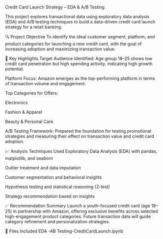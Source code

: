 Credit Card Launch Strategy – EDA & A/B Testing       

This project explores transactional data using exploratory data analysis (EDA) and A/B testing techniques to build a data-driven credit card launch strategy for a retail banking.

🔍 Project Objective
To identify the ideal customer segment, platform, and product categories for launching a new credit card, with the goal of increasing adoption and maximizing transaction value.

📌 Key Highlights
Target Audience Identified: Age group 18–25 shows low credit card penetration but high spending activity, indicating high growth potential.

Platform Focus: Amazon emerges as the top-performing platform in terms of transaction volume and engagement.

Top Categories for Offers:

Electronics

Fashion & Apparel

Beauty & Personal Care

A/B Testing Framework: Prepared the foundation for testing promotional strategies and measuring their effect on transaction value and credit card adoption.

📈 Analysis Techniques Used
Exploratory Data Analysis (EDA) with pandas, matplotlib, and seaborn

Outlier treatment and data imputation

Customer segmentation and behavioral insights

Hypothesis testing and statistical reasoning (Z-test)

Strategy recommendation based on insights

✅ Recommendation Summary
Launch a youth-focused credit card (age 18–25) in partnership with Amazon, offering exclusive benefits across selected high-engagement product categories. Future transaction data will guide category refinement and personalization strategies.

📂 Files Included
EDA -AB Testing-CreditCardLaunch.ipynb
